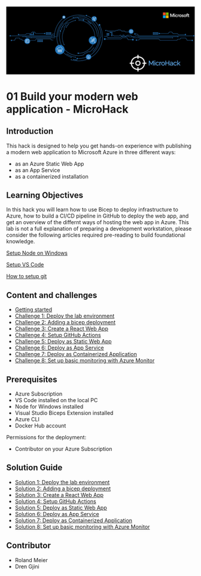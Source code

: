 ![image](./.images/MicroHack_Logo_1.png)

# **01 Build your modern web application - MicroHack**

## **Introduction**

This hack is designed to help you get hands-on experience with publishing a modern web application to Microsoft Azure in three different ways:

- as an Azure Static Web App
- as an App Service
- as a containerized installation

## **Learning Objectives**

In this hack you will learn how to use Bicep to deploy infrastructure to Azure, how to build a CI/CD pipeline in GitHub to deploy the web app, and get an overview of the differnt ways of hosting the web app in Azure.
This lab is not a full explanation of preparing a development workstation, please consider the following articles required pre-reading to build foundational knowledge.

[Setup Node on Windows](https://nodejs.org/en/download/)

[Setup VS Code](https://code.visualstudio.com/Docs/setup/setup-overview)

[How to setup git](https://docs.github.com/en/get-started/quickstart/set-up-git)

## **Content and challenges**

- [Getting started](./Challenges/00-Pre-Reqs.md)
- [Challenge 1: Deploy the lab environment](./Challenges/01-Deploy-the-lab-environment.md)
- [Challenge 2: Adding a bicep deployment](./Challenges/02-Adding-a-bicep-deployment.md)
- [Challenge 3: Create a React Web App](./Challenges/03-Create-a-react-web-app.md)
- [Challenge 4: Setup GitHub Actions](./Challenges/04-Setup-github-actions.md)
- [Challenge 5: Deploy as Static Web App](./Challenges/05-Deploy-as-static-web-app.md)
- [Challenge 6: Deploy as App Service](./Challenges/06-Deploy-as-app-service.md)
- [Challenge 7: Deploy as Containerized Application](./Challenges/07-Deploy-as-containerized-application.md)
- [Challenge 8: Set up basic monitoring with Azure Monitor](./Challenges/08-Setup-basic-monitoring-with-azure-monitor.md)

## **Prerequisites**

- Azure Subscription
- VS Code installed on the local PC
- Node for Windows installed
- Visual Studio Biceps Extension installed
- Azure CLI
- Docker Hub account

Permissions for the deployment:

- Contributor on your Azure Subscription

## **Solution Guide**

- [Solution 1: Deploy the lab environment](./SolutionGuide/01-Deploy-the-lab-environment-solution.md)
- [Solution 2: Adding a bicep deployment](./SolutionGuide/02-Adding-a-bicep-deployment-solution.md)
- [Solution 3: Create a React Web App](./SolutionGuide/03-Create-a-react-web-app-solution.md)
- [Solution 4: Setup GitHub Actions](./SolutionGuide/04-Setup-github-actions-solution.md)
- [Solution 5: Deploy as Static Web App](./SolutionGuide/05-Deploy-as-static-web-app-solution.md)
- [Solution 6: Deploy as App Service](./SolutionGuide/06-Deploy-as-app-service-solution.md)
- [Solution 7: Deploy as Containerized Application](./SolutionGuide/07-Deploy-as-containerized-application-solution.md)
- [Solution 8: Set up basic monitoring with Azure Monitor](./SolutionGuide/08-Setup-basic-monitoring-with-azure-monitor-solution.md)

## **Contributor**

- Roland Meier
- Dren Gjini
